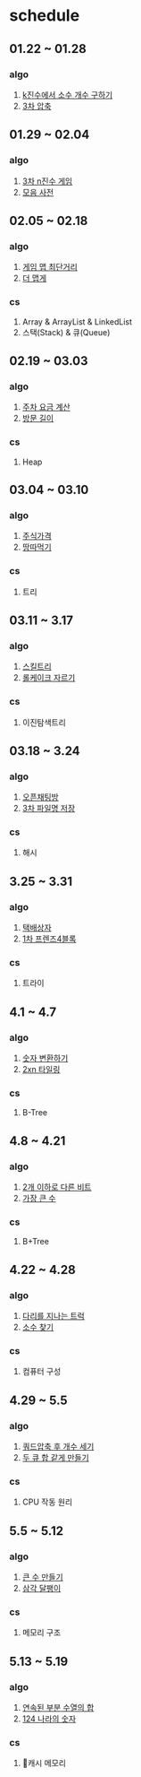 # schedule

## 01.22 ~ 01.28
### algo
1. [k진수에서 소수 개수 구하기](https://school.programmers.co.kr/learn/courses/30/lessons/92335)
2. [3차 압축](https://school.programmers.co.kr/learn/courses/30/lessons/17684)

## 01.29 ~ 02.04
### algo
1. [3차 n진수 게임](https://school.programmers.co.kr/learn/courses/30/lessons/17687)
2. [모음 사전](https://school.programmers.co.kr/learn/courses/30/lessons/84512)

## 02.05 ~ 02.18
### algo
1. [게임 맵 최단거리](https://school.programmers.co.kr/learn/courses/30/lessons/1844)
2. [더 맵게](https://school.programmers.co.kr/learn/courses/30/lessons/42626)
### cs
1. Array & ArrayList & LinkedList
2. 스택(Stack) & 큐(Queue)

## 02.19 ~ 03.03
### algo
1. [주차 요금 계산](https://school.programmers.co.kr/learn/courses/30/lessons/92341)
2. [방문 길이](https://school.programmers.co.kr/learn/courses/30/lessons/49994)
### cs
1. Heap

## 03.04 ~ 03.10
### algo
1. [주식가격](https://school.programmers.co.kr/learn/courses/30/lessons/42584)
2. [땅따먹기](https://school.programmers.co.kr/learn/courses/30/lessons/12913)
### cs
1. 트리

## 03.11 ~ 3.17
### algo
1. [스킬트리](https://school.programmers.co.kr/learn/courses/30/lessons/49993)
2. [롤케이크 자르기](https://school.programmers.co.kr/learn/courses/30/lessons/132265)
### cs
1. 이진탐색트리

## 03.18 ~ 3.24
### algo
1. [오픈채팅방](https://school.programmers.co.kr/learn/courses/30/lessons/42888)
2. [3차 파일명 저장](https://school.programmers.co.kr/learn/courses/30/lessons/17686)
### cs
1. 해시

## 3.25 ~ 3.31
### algo
1. [택배상자](https://school.programmers.co.kr/learn/courses/30/lessons/131704)
2. [1차 프렌즈4블록](https://school.programmers.co.kr/learn/courses/30/lessons/17679)
### cs
1. 트라이

## 4.1 ~ 4.7
### algo
1. [숫자 변환하기](https://school.programmers.co.kr/learn/courses/30/lessons/154538)
2. [2xn 타일링](https://school.programmers.co.kr/learn/courses/30/lessons/12900)
### cs
1. B-Tree

## 4.8 ~ 4.21
### algo
1. [2개 이하로 다른 비트](https://school.programmers.co.kr/learn/courses/30/lessons/77885)
2. [가장 큰 수](https://school.programmers.co.kr/learn/courses/30/lessons/42746)
### cs
1. B+Tree

## 4.22 ~ 4.28
### algo
1. [다리를 지나는 트럭](https://school.programmers.co.kr/learn/courses/30/lessons/42583)
2. [소수 찾기](https://school.programmers.co.kr/learn/courses/30/lessons/42839)
### cs
1. 컴퓨터 구성

## 4.29 ~ 5.5
### algo
1. [쿼드압축 후 개수 세기](https://school.programmers.co.kr/learn/courses/30/lessons/68936)
2. [두 큐 합 같게 만들기](https://school.programmers.co.kr/learn/courses/30/lessons/118667)
### cs
1. CPU 작동 원리 

## 5.5 ~ 5.12
### algo
1. [큰 수 만들기](https://school.programmers.co.kr/learn/courses/30/lessons/42883)
2. [삼각 달팽이](https://school.programmers.co.kr/learn/courses/30/lessons/68645)
### cs
1. 메모리 구조
   
## 5.13 ~ 5.19
### algo
1. [연속된 부분 수열의 합](https://school.programmers.co.kr/learn/courses/30/lessons/178870)
2. [124 나라의 숫자](https://school.programmers.co.kr/learn/courses/30/lessons/12899)
### cs
1. 캐시 메모리
